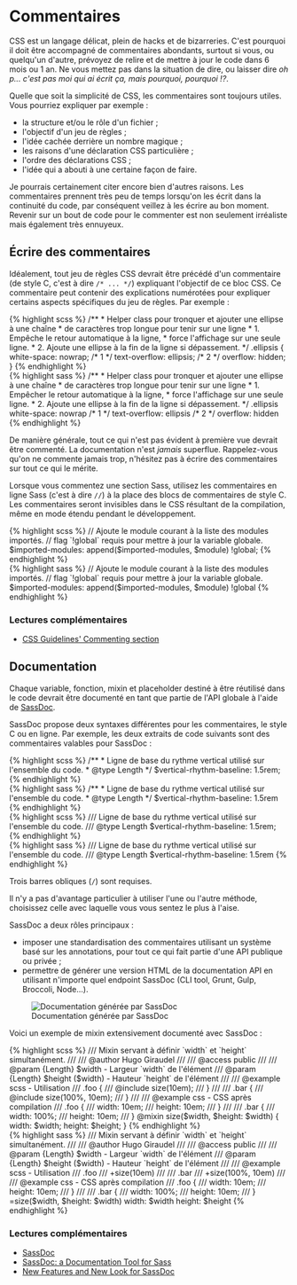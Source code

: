 
# Commentaires

CSS est un langage délicat, plein de hacks et de bizarreries. C'est pourquoi il doit être accompagné de commentaires abondants, surtout si vous, ou quelqu'un d'autre, prévoyez de relire et de mettre à jour le code dans 6 mois ou 1 an. Ne vous mettez pas dans la situation de dire, ou laisser dire *oh p... c'est pas moi qui ai écrit ça, mais pourquoi, pourquoi&nbsp;!?*.

Quelle que soit la simplicité de CSS, les commentaires sont toujours utiles. Vous pourriez expliquer par exemple&nbsp;:

* la structure et/ou le rôle d'un fichier&nbsp;;
* l'objectif d'un jeu de règles&nbsp;;
* l'idée cachée derrière un nombre magique&nbsp;;
* les raisons d'une déclaration CSS particulière&nbsp;;
* l'ordre des déclarations CSS&nbsp;;
* l'idée qui a abouti à une certaine façon de faire.

Je pourrais certainement citer encore bien d'autres raisons. Les commentaires prennent très peu de temps lorsqu'on les écrit dans la continuité du code, par conséquent veillez à les écrire au bon moment. Revenir sur un bout de code pour le commenter est non seulement irréaliste mais également très ennuyeux.





## Écrire des commentaires

Idéalement, tout jeu de règles CSS devrait être précédé d'un commentaire (de style C, c'est à dire `/* ... */`) expliquant l'objectif de ce bloc CSS. Ce commentaire peut contenir des explications numérotées pour expliquer certains aspects spécifiques du jeu de règles. Par exemple&nbsp;:

<div class="code-block">
  <div class="code-block__wrapper" data-syntax="scss">
{% highlight scss %}
/**
 * Helper class pour tronquer et ajouter une ellipse à une chaîne
 * de caractères trop longue pour tenir sur une ligne
 * 1. Empêche le retour automatique à la ligne,
 * force l'affichage sur une seule ligne.
 * 2. Ajoute une ellipse à la fin de la ligne si dépassement.
 */
.ellipsis {
  white-space: nowrap; /* 1 */
  text-overflow: ellipsis; /* 2 */
  overflow: hidden;
}
{% endhighlight %}
  </div>
  <div class="code-block__wrapper" data-syntax="sass">
{% highlight sass %}
/**
 * Helper class pour tronquer et ajouter une ellipse à une chaîne
 * de caractères trop longue pour tenir sur une ligne
 * 1. Empêcher le retour automatique à la ligne,
 * force l'affichage sur une seule ligne.
 * 2. Ajoute une ellipse à la fin de la ligne si dépassement.
 */
.ellipsis
  white-space: nowrap /* 1 */
  text-overflow: ellipsis /* 2 */
  overflow: hidden
{% endhighlight %}
  </div>
</div>

De manière générale, tout ce qui n'est pas évident à première vue devrait être commenté. La documentation n'est *jamais* superflue. Rappelez-vous qu'on ne commente jamais trop, n'hésitez pas à écrire des commentaires sur tout ce qui le mérite.

Lorsque vous commentez une section Sass, utilisez les commentaires en ligne Sass (c'est à dire `//`) à la place des blocs de commentaires de style C. Les commentaires seront invisibles dans le CSS résultant de la compilation, même en mode étendu pendant le développement.

<div class="code-block">
  <div class="code-block__wrapper" data-syntax="scss">
{% highlight scss %}
// Ajoute le module courant à la liste des modules importés.
// flag `!global` requis pour mettre à jour la variable globale.
$imported-modules: append($imported-modules, $module) !global;
{% endhighlight %}
  </div>
  <div class="code-block__wrapper" data-syntax="sass">
{% highlight sass %}
// Ajoute le module courant à la liste des modules importés.
// flag `!global` requis pour mettre à jour la variable globale.
$imported-modules: append($imported-modules, $module) !global
{% endhighlight %}
  </div>
</div>



### Lectures complémentaires

* [CSS Guidelines' Commenting section](http://cssguidelin.es/#commenting)






## Documentation

Chaque variable, fonction, mixin et placeholder destiné à être réutilisé dans le code devrait être documenté en tant que partie de l'API globale à l'aide de [SassDoc](http://sassdoc.com).

SassDoc propose deux syntaxes différentes pour les commentaires, le style C ou en ligne. Par exemple, les deux extraits de code suivants sont des commentaires valables pour SassDoc&nbsp;:

<div class="code-block">
  <div class="code-block__wrapper" data-syntax="scss">
{% highlight scss %}
/**
 * Ligne de base du rythme vertical utilisé sur l'ensemble du code.
 * @type Length
 */
$vertical-rhythm-baseline: 1.5rem;
{% endhighlight %}
  </div>
  <div class="code-block__wrapper" data-syntax="sass">
{% highlight sass %}
/**
 * Ligne de base du rythme vertical utilisé sur l'ensemble du code.
 * @type Length
 */
$vertical-rhythm-baseline: 1.5rem
{% endhighlight %}
  </div>
</div>

<div class="code-block">
  <div class="code-block__wrapper" data-syntax="scss">
{% highlight scss %}
/// Ligne de base du rythme vertical utilisé sur l'ensemble du code.
/// @type Length
$vertical-rhythm-baseline: 1.5rem;
{% endhighlight %}
  </div>
  <div class="code-block__wrapper" data-syntax="sass">
{% highlight sass %}
/// Ligne de base du rythme vertical utilisé sur l'ensemble du code.
/// @type Length
$vertical-rhythm-baseline: 1.5rem
{% endhighlight %}
  </div>
</div>

<div class="note">
  <p>Trois barres obliques (<code>/</code>) sont requises.</p>
</div>

Il n'y a pas d'avantage particulier à utiliser l'une ou l'autre méthode, choisissez celle avec laquelle vous vous sentez le plus à l'aise.

SassDoc a deux rôles principaux&nbsp;:

* imposer une standardisation des commentaires utilisant un système basé sur les annotations, pour tout ce qui fait partie d'une API publique ou privée&nbsp;;
* permettre de générer une version HTML de la documentation API en utilisant n'importe quel endpoint SassDoc (CLI tool, Grunt, Gulp, Broccoli, Node...).

<figure role="group">
<img alt="Documentation générée par SassDoc" src="http://sassdoc.com/develop/assets/images/preview-image.png" />
<figcaption>Documentation générée par SassDoc</figcaption>
</figure>

Voici un exemple de mixin extensivement documenté avec SassDoc&nbsp;:

<div class="code-block">
  <div class="code-block__wrapper" data-syntax="scss">
{% highlight scss %}
/// Mixin servant à définir `width` et `height` simultanément.
///
/// @author Hugo Giraudel
///
/// @access public
///
/// @param {Length} $width - Largeur `width` de l'élément
/// @param {Length} $height ($width) - Hauteur `height` de l'élément
///
/// @example scss - Utilisation
///   .foo {
///     @include size(10em);
///   }
///
///   .bar {
///     @include size(100%, 10em);
///   }
///
/// @example css - CSS après compilation
///   .foo {
///     width: 10em;
///     height: 10em;
///   }
///
///   .bar {
///     width: 100%;
///     height: 10em;
///   }
@mixin size($width, $height: $width) {
  width: $width;
  height: $height;
}
{% endhighlight %}
  </div>
  <div class="code-block__wrapper" data-syntax="sass">
{% highlight sass %}
/// Mixin servant à définir `width` et `height` simultanément.
///
/// @author Hugo Giraudel
///
/// @access public
///
/// @param {Length} $width - Largeur `width` de l'élément
/// @param {Length} $height ($width) - Hauteur `height` de l'élément
///
/// @example scss - Utilisation
///   .foo
///     +size(10em)
///
///   .bar
///     +size(100%, 10em)
///
/// @example css - CSS après compilation
///   .foo {
///     width: 10em;
///     height: 10em;
///   }
///
///   .bar {
///     width: 100%;
///     height: 10em;
///   }
=size($width, $height: $width)
  width: $width
  height: $height
{% endhighlight %}
  </div>
</div>



### Lectures complémentaires

* [SassDoc](http://sassdoc.com)
* [SassDoc: a Documentation Tool for Sass](http://www.sitepoint.com/sassdoc-documentation-tool-sass/)
* [New Features and New Look for SassDoc](http://webdesign.tutsplus.com/articles/new-features-and-a-new-look-for-sassdoc--cms-21914)

